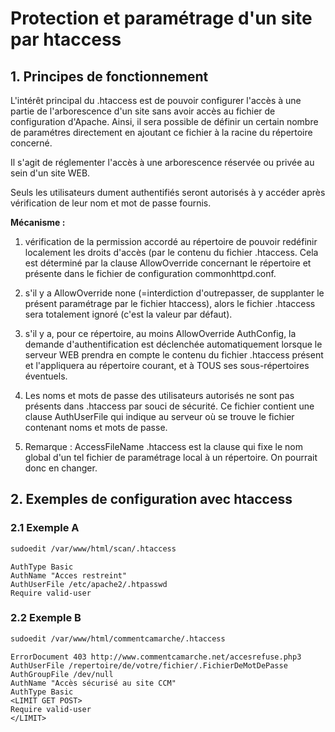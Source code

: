 # Protection et paramétrage d'un site par htaccess

## 1. Principes de fonctionnement

L'intérêt principal du .htaccess est de pouvoir configurer l'accès à une partie de l'arborescence d'un site sans avoir accès au fichier de configuration d'Apache. Ainsi, il sera possible de définir un certain nombre de paramétres directement en ajoutant ce fichier à la racine du répertoire concerné.

Il s'agit de réglementer l'accès à une arborescence réservée ou privée au sein d'un site WEB.

Seuls les utilisateurs dument authentifiés seront autorisés à y accéder après vérification de leur nom et mot de passe fournis. 

**Mécanisme :**

1.	vérification de la permission accordé au répertoire de pouvoir redéfinir localement les droits d'accès (par le contenu du fichier .htaccess. Cela est déterminé par la clause AllowOverride concernant le répertoire et présente dans le fichier de configuration commonhttpd.conf.

2.	s'il y a AllowOverride none (=interdiction d'outrepasser, de supplanter le présent paramétrage par le fichier htaccess), alors le fichier .htaccess sera totalement ignoré (c'est la valeur par défaut).

3.	s'il y a, pour ce répertoire, au moins AllowOverride AuthConfig, la demande d'authentification est déclenchée automatiquement lorsque le serveur WEB prendra en compte le contenu du fichier .htaccess présent et l'appliquera au répertoire courant, et à TOUS ses sous-répertoires éventuels.

4.	Les noms et mots de passe des utilisateurs autorisés ne sont pas présents dans .htaccess par souci de sécurité. Ce fichier contient une clause AuthUserFile qui indique au serveur où se trouve le fichier contenant noms et mots de passe. 

5.	Remarque : AccessFileName .htaccess est la clause qui fixe le nom global d'un tel fichier de paramétrage local à un répertoire. On pourrait donc en changer. 

## 2. Exemples de configuration avec htaccess

### 2.1 Exemple A

```bash
sudoedit /var/www/html/scan/.htaccess
```

```
AuthType Basic
AuthName "Acces restreint"
AuthUserFile /etc/apache2/.htpasswd
Require valid-user
```

### 2.2 Exemple B

```bash
sudoedit /var/www/html/commentcamarche/.htaccess
```

```
ErrorDocument 403 http://www.commentcamarche.net/accesrefuse.php3
AuthUserFile /repertoire/de/votre/fichier/.FichierDeMotDePasse
AuthGroupFile /dev/null
AuthName "Accès sécurisé au site CCM"
AuthType Basic
<LIMIT GET POST>
Require valid-user
</LIMIT>
```

